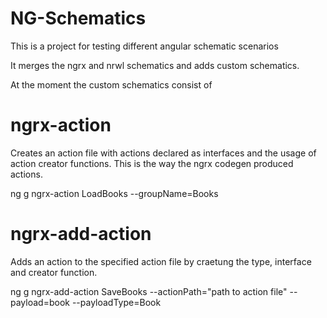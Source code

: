 # NG-Schematics

This is a project for testing different angular schematic scenarios

It merges the ngrx and nrwl schematics and adds custom schematics.

At the moment the custom schematics consist of

# ngrx-action

Creates an action file with actions declared as interfaces and the usage of action creator functions.
This is the way the ngrx codegen produced actions.

ng g ngrx-action LoadBooks --groupName=Books

# ngrx-add-action

Adds an action to the specified action file by craetung the type, interface and creator function.

ng g ngrx-add-action SaveBooks --actionPath="path to action file" --payload=book --payloadType=Book